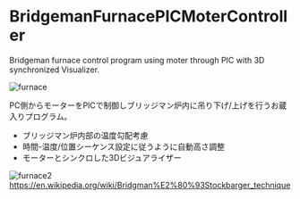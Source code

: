 # BridgemanFurnacePICMoterController

Bridgeman furnace control program using moter through PIC with 3D synchronized Visualizer.  
  
![furnace](https://github.com/pondelion/BridgemanFurnacePICMoterController/blob/master/gallary/furnace2.gif?raw=true)
  
PC側からモーターをPICで制御しブリッジマン炉内に吊り下げ/上げを行うお蔵入りプログラム。  
  
- ブリッジマン炉内部の温度勾配考慮  
- 時間-温度/位置シーケンス設定に従うように自動高さ調整  
- モーターとシンクロした3Dビジュアライザー  
  
![furnace2](https://en.wikipedia.org/wiki/Bridgman%E2%80%93Stockbarger_technique#/media/File:Bridgman-Stockbarger-Technique.svg)
https://en.wikipedia.org/wiki/Bridgman%E2%80%93Stockbarger_technique
